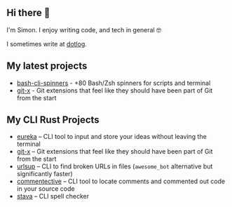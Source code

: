 ## Hi there 👋

I'm Simon. I enjoy writing code, and tech in general 🤓

I sometimes write at [dotlog](https://simeg.github.io/).

## My latest projects
- [bash-cli-spinners](https://github.com/simeg/bash-cli-spinners) - +80 Bash/Zsh spinners for scripts and terminal
- [git-x](https://github.com/simeg/git-x) - Git extensions that feel like they should have been part of Git from the start

## My CLI Rust Projects
- [eureka](https://github.com/simeg/eureka) – CLI tool to input and store your ideas without leaving the terminal
- [git-x](https://github.com/simeg/git-x) – Git extensions that feel like they should have been part of Git from the start
- [urlsup](https://github.com/simeg/urlsup) – CLI to find broken URLs in files (`awesome_bot` alternative but significantly faster)
- [commentective](https://github.com/simeg/commentective) – CLI tool to locate comments and commented out code in your source code
- [stava](https://github.com/simeg/stava) – CLI spell checker
